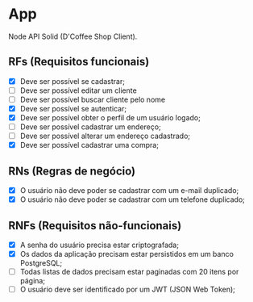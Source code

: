 # App

Node API Solid (D'Coffee Shop Client).

## RFs (Requisitos funcionais)

- [x] Deve ser possível se cadastrar;
- [ ] Deve ser possível editar um cliente
- [ ] Deve ser possível buscar cliente pelo nome
- [x] Deve ser possível se autenticar;
- [x] Deve ser possível obter o perfil de um usuário logado;
- [ ] Deve ser possível cadastrar um endereço;
- [ ] Deve ser possível alterar um endereço cadastrado;
- [x] Deve ser possível cadastrar uma compra;

## RNs (Regras de negócio)

- [x] O usuário não deve poder se cadastrar com um e-mail duplicado;
- [x] O usuário não deve poder se cadastrar com um telefone duplicado;

## RNFs (Requisitos não-funcionais)

- [x] A senha do usuário precisa estar criptografada;
- [x] Os dados da aplicação precisam estar persistidos em um banco PostgreSQL;
- [ ] Todas listas de dados precisam estar paginadas com 20 itens por página;
- [ ] O usuário deve ser identificado por um JWT (JSON Web Token);

